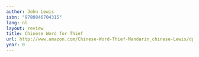 ```yaml
---
author: John Lewis
isbn: "9780846704315"
lang: nl
layout: review
title: Chinese Word for Thief
url: http://www.amazon.com/Chinese-Word-Thief-Mandarin_chinese-Lewis/dp/0846704315?SubscriptionId=0VMG0VFGBMRWVRA58R02&tag=ldvd-20&linkCode=xm2&camp=2025&creative=165953&creativeASIN=0846704315
year: 0
---
```

